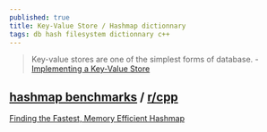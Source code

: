 ```yaml
---
published: true
title: Key-Value Store / Hashmap dictionnary
tags: db hash filesystem dictionnary c++
---
```

> Key-value stores are one of the simplest forms of database. - [Implementing a Key-Value Store](https://codecapsule.com/2012/11/07/ikvs-implementing-a-key-value-store-table-of-contents/)

## [hashmap benchmarks](https://github.com/martinus/map_benchmark) / [r/cpp](https://www.reddit.com/r/cpp/comments/auwbmg/hashmap_benchmarks_what_should_i_add/)

[Finding the Fastest, Memory Efficient Hashmap](https://martin.ankerl.com/2019/04/01/hashmap-benchmarks-01-overview/)